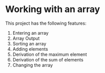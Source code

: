 # Working with an array
This project has the following features:
  1. Entering an array
  2. Array Output
  3. Sorting an array
  4. Adding elements
  5. Derivation of the maximum element
  6. Derivation of the sum of elements
  7. Changing the array
